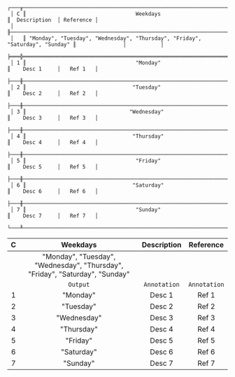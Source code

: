 ```text
 ┌───╥──────────────────────────────────────────────────────────────────────────────╥───────────────┬───────────┐
 │ C ║                                   Weekdays                                   ║  Description  │ Reference │
 │   ╟──────────────────────────────────────────────────────────────────────────────╫───────────────┼───────────┤
 │   ║ "Monday", "Tuesday", "Wednesday", "Thursday", "Friday", "Saturday", "Sunday" ║               │           │
 ╞═══╬══════════════════════════════════════════════════════════════════════════════╬═══════════════╪═══════════╡
 │ 1 ║                                   "Monday"                                   ║    Desc 1     │   Ref 1   │
 ├───╫──────────────────────────────────────────────────────────────────────────────╫───────────────┼───────────┤
 │ 2 ║                                  "Tuesday"                                   ║    Desc 2     │   Ref 2   │
 ├───╫──────────────────────────────────────────────────────────────────────────────╫───────────────┼───────────┤
 │ 3 ║                                 "Wednesday"                                  ║    Desc 3     │   Ref 3   │
 ├───╫──────────────────────────────────────────────────────────────────────────────╫───────────────┼───────────┤
 │ 4 ║                                  "Thursday"                                  ║    Desc 4     │   Ref 4   │
 ├───╫──────────────────────────────────────────────────────────────────────────────╫───────────────┼───────────┤
 │ 5 ║                                   "Friday"                                   ║    Desc 5     │   Ref 5   │
 ├───╫──────────────────────────────────────────────────────────────────────────────╫───────────────┼───────────┤
 │ 6 ║                                  "Saturday"                                  ║    Desc 6     │   Ref 6   │
 ├───╫──────────────────────────────────────────────────────────────────────────────╫───────────────┼───────────┤
 │ 7 ║                                   "Sunday"                                   ║    Desc 7     │   Ref 7   │
 └───╨──────────────────────────────────────────────────────────────────────────────╨───────────────┴───────────┘
```

| C |                                   Weekdays                                   | Description  |  Reference   |
|:-:|:----------------------------------------------------------------------------:|:------------:|:------------:|
|   | "Monday", "Tuesday", "Wednesday", "Thursday", "Friday", "Saturday", "Sunday" |              |              |
|   |                                   `Output`                                   | `Annotation` | `Annotation` |
| 1 |                                   "Monday"                                   |    Desc 1    |    Ref 1     |
| 2 |                                  "Tuesday"                                   |    Desc 2    |    Ref 2     |
| 3 |                                 "Wednesday"                                  |    Desc 3    |    Ref 3     |
| 4 |                                  "Thursday"                                  |    Desc 4    |    Ref 4     |
| 5 |                                   "Friday"                                   |    Desc 5    |    Ref 5     |
| 6 |                                  "Saturday"                                  |    Desc 6    |    Ref 6     |
| 7 |                                   "Sunday"                                   |    Desc 7    |    Ref 7     |
